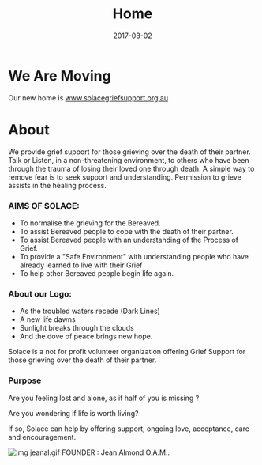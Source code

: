 ﻿---
title: "Home"
date: 2017-08-02
layout: "about"
comments: false
type: "index"
---

# We Are Moving
Our new home is www.solacegriefsupport.org.au

# About
We provide grief support for those grieving over the death of their partner.
Talk or Listen, in a non-threatening environment, to others who have been through the trauma of losing their loved one through death.
A simple way to remove fear is to seek support and understanding.
Permission to grieve assists in the healing process.

 

### AIMS OF SOLACE:
- To normalise the grieving for the Bereaved.
- To assist Bereaved people to cope with the death of their partner.
- To assist Bereaved people with an understanding of the Process of Grief.
- To provide a "Safe Environment" with understanding people who have already learned to live with their Grief
- To help other Bereaved people begin life again.

### About our Logo:

- As the troubled waters recede (Dark Lines)
- A new life dawns
- Sunlight breaks through the clouds
- And the dove of peace brings new hope. 

Solace is a not for profit volunteer organization
offering Grief Support for those grieving over the death of
their partner.
 
### Purpose

Are you feeling lost and alone,
as if half of you is missing ?

Are you wondering if life is worth living?


If so,
Solace can help by offering
support, ongoing love, acceptance, care and encouragement.

![img jeanal.gif](jeanalmd.jpg) FOUNDER : Jean Almond O.A.M..

